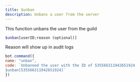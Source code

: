 ```yaml
---
title: $unban
description: Unbans a user from the server
---
```


This function unbans the user from the guild

```php
$unban[userID;reason (optional)]
```


Reason will show up in audit logs
 

```javascript
bot.command({
name: "unban",
code: `Unbanned the user with the ID of 535566311942651924
$unban[535566311942651924]`
})
```

